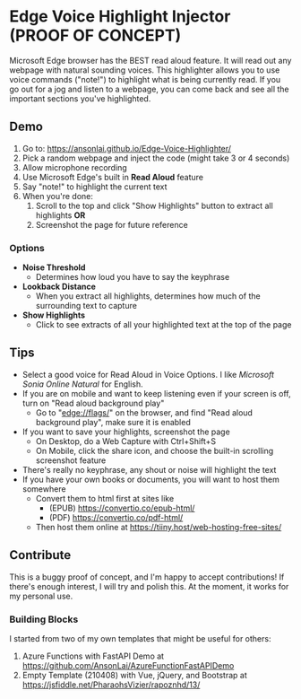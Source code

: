 # Edge Voice Highlight Injector (PROOF OF CONCEPT)

Microsoft Edge browser has the BEST read aloud feature.  It will read out any webpage with natural sounding voices.  This highlighter allows you to use voice commands ("note!") to highlight what is being currently read.  If you go out for a jog and listen to a webpage, you can come back and see all the important sections you've highlighted.

## Demo

1. Go to: <https://ansonlai.github.io/Edge-Voice-Highlighter/>
2. Pick a random webpage and inject the code (might take 3 or 4 seconds)
3. Allow microphone recording
4. Use Microsoft Edge's built in **Read Aloud** feature
5. Say "note!" to highlight the current text
6. When you're done:
    1. Scroll to the top and click "Show Highlights" button to extract all highlights **OR**
    2. Screenshot the page for future reference

### Options

* **Noise Threshold**
  * Determines how loud you have to say the keyphrase
* **Lookback Distance**
  * When you extract all highlights, determines how much of the surrounding text to capture
* **Show Highlights**
  * Click to see extracts of all your highlighted text at the top of the page

## Tips

* Select a good voice for Read Aloud in Voice Options.  I like *Microsoft Sonia Online Natural* for English.
* If you are on mobile and want to keep listening even if your screen is off, turn on "Read aloud background play"
  * Go to "<edge://flags/>" on the browser, and find "Read aloud background play", make sure it is enabled
* If you want to save your highlights, screenshot the page
  * On Desktop, do a Web Capture with Ctrl+Shift+S
  * On Mobile, click the share icon, and choose the built-in scrolling screenshot feature
* There's really no keyphrase, any shout or noise will highlight the text
* If you have your own books or documents, you will want to host them somewhere
  * Convert them to html first at sites like
    * (EPUB) <https://convertio.co/epub-html/>
    * (PDF) <https://convertio.co/pdf-html/>
  * Then host them online at <https://tiiny.host/web-hosting-free-sites/>

## Contribute

This is a buggy proof of concept, and I'm happy to accept contributions!  If there's enough interest, I will try and polish this.  At the moment, it works for my personal use.

### Building Blocks

I started from two of my own templates that might be useful for others:

1. Azure Functions with FastAPI Demo at <https://github.com/AnsonLai/AzureFunctionFastAPIDemo>
2. Empty Template (210408) with Vue, jQuery, and Bootstrap at <https://jsfiddle.net/PharaohsVizier/rapoznhd/13/>

